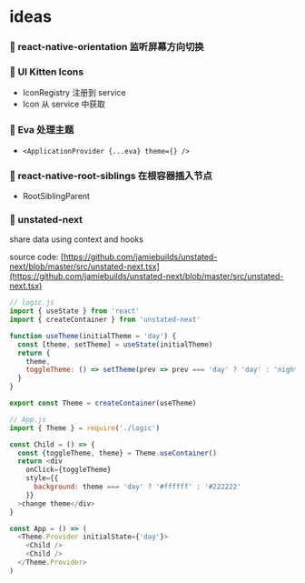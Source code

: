 # ideas

### 📲 react-native-orientation 监听屏幕方向切换

### 🌼 UI Kitten Icons
- IconRegistry 注册到 service
- Icon 从 service 中获取

### 🌸 Eva 处理主题
- `<ApplicationProvider {...eva} theme={} />`

### 🌈 react-native-root-siblings 在根容器插入节点
- RootSiblingParent

### 🍕 unstated-next

share data using context and hooks

source code: [https://github.com/jamiebuilds/unstated-next/blob/master/src/unstated-next.tsx](https://github.com/jamiebuilds/unstated-next/blob/master/src/unstated-next.tsx)

``` js
// logic.js
import { useState } from 'react'
import { createContainer } from 'unstated-next'

function useTheme(initialTheme = 'day') {
  const [theme, setTheme] = useState(initialTheme)
  return { 
    theme, 
    toggleTheme: () => setTheme(prev => prev === 'day' ? 'day' : 'night)
  }
}

export const Theme = createContainer(useTheme)
```

``` js
// App.js
import { Theme } = require('./logic')

const Child = () => {
  const {toggleTheme, theme} = Theme.useContainer()
  return <div 
    onClick={toggleTheme} 
    style={{
      background: theme === 'day' ? '#ffffff' : '#222222'
    }}
  >change theme</div>
}

const App = () => (
  <Theme.Provider initialState={'day'}>
    <Child />
    <Child />
  </Theme.Provider>
)
```
